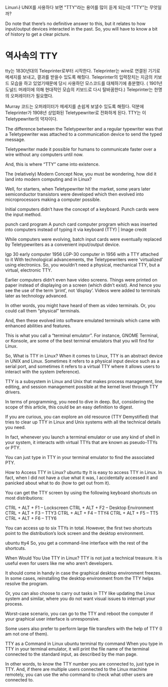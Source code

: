 Linux나 UNIX를 사용하다 보면 "TTY"라는 용어를 많이 듣게 되는데 "TTY"는 무엇일까?

Do note that there’s no definitive answer to this, but it relates to how input/output devices interacted in the past.
So, you will have to know a bit of history to get a clear picture.


# 역사속의 TTY
tty는 1830년대의 Teleprinter로부터 시작한다.
Teleprinter는 wire로 연결된 기기로 메세지를 보내고, 결과를 받을수 있도록 해줬다.
Teleprinter의 입력장치는 지금의 키보드 모습을 하고 있었기때문에 당시 사용하던 모스코드를 대체하기에 충분했다. ( 1901년 도널드 머레이에 의해 현대적인 모습의 키보드로 다시 탈바꿈한다.)
Teleprinter는 한명의 오퍼레이터가 필요했다.

Murray 코드는 오퍼레이터가 메세지를 손쉽게 보낼수 있도록 해줬다. 덕분에 Teleprinter가 1908년 상업화된 Teletypewriter로 전화하게 된다.
TTY는 이 Teletypewriter의 약자이다.


The difference between the Teletypewriter and a regular typewriter was that a Teletypewriter was attached to a communication device to send the typed message.

Teletypewriter made it possible for humans to communicate faster over a wire without any computers until now.

And, this is where “TTY” came into existence.

The (relatively) Modern Concept
Now, you must be wondering, how did it land into modern computing and in Linux?

Well, for starters, when Teletypewriter hit the market, some years later semiconductor transistors were developed which then evolved into microprocessors making a computer possible.

Initial computers didn’t have the concept of a keyboard. Punch cards were the input method.

punch card program
A punch card computer program which was inserted into computers instead of typing it via keyboard (TTY) | Image credit

While computers were evolving, batch input cards were eventually replaced by Teletypewriters as a convenient input/output device.

lgp 30 early computer 1956
LGP-30 computer in 1956 with a TTY attached to it
With technological advancements, the Teletypewriters were ‘virtualized’ using electronics. So, you wouldn’t need a physical, mechanical TTY, but a virtual, electronic TTY.

Earlier computers didn’t even have video screens. Things were printed on paper instead of displaying on a screen (which didn’t exist). And hence you see the use of the term ‘print’, not ‘display’. Videos were added to terminals later as technology advanced.

In other words, you might have heard of them as video terminals. Or, you could call them “physical” terminals.

And, then these evolved into software emulated terminals which came with enhanced abilities and features.

This is what you call a “terminal emulator”. For instance, GNOME Terminal, or Konsole, are some of the best terminal emulators that you will find for Linux.

So, What is TTY in Linux?
When it comes to Linux, TTY is an abstract device in UNIX and Linux. Sometimes it refers to a physical input device such as a serial port, and sometimes it refers to a virtual TTY where it allows users to interact with the system (reference).

TTY is a subsystem in Linux and Unix that makes process management, line editing, and session management possible at the kernel level through TTY drivers.

In terms of programming, you need to dive in deep. But, considering the scope of this article, this could be an easy definition to digest.

If you are curious, you can explore an old resource (TTY Demystified) that tries to clear up TTY in Linux and Unix systems with all the technical details you need.

In fact, whenever you launch a terminal emulator or use any kind of shell in your system, it interacts with virtual TTYs that are known as pseudo-TTYs or PTY.

You can just type in TTY in your terminal emulator to find the associated PTY.

How to Access TTY in Linux?
ubuntu tty
It is easy to access TTY in Linux. In fact, when I did not have a clue what it was, I accidentally accessed it and panicked about what to do (how to get out from it).

You can get the TTY screen by using the following keyboard shortcuts on most distributions:

CTRL + ALT + F1 – Lockscreen
CTRL + ALT + F2 – Desktop Environment
CTRL + ALT + F3 – TTY3
CTRL + ALT + F4 – TTY4
CTRL + ALT + F5 – TT5
CTRL + ALT + F6 – TTY6

You can access up to six TTYs in total. However, the first two shortcuts point to the distribution’s lock screen and the desktop environment.

ubuntu tty4
So, you get a command-line interface with the rest of the shortcuts.

When Would You Use TTY in Linux?
TTY is not just a technical treasure. It is useful even for users like me who aren’t developers.

It should come in handy in case the graphical desktop environment freezes. In some cases, reinstalling the desktop environment from the TTY helps resolve the program.

Or, you can also choose to carry out tasks in TTY like updating the Linux system and similar, where you do not want visual issues to interrupt your process.

Worst-case scenario, you can go to the TTY and reboot the computer if your graphical user interface is unresponsive.

Some users also prefer to perform large file transfers with the help of TTY (I am not one of them).

TTY as a Command in Linux
ubuntu terminal tty command
When you type in TTY in your terminal emulator, it will print the file name of the terminal connected to the standard input, as described by the man page.

In other words, to know the TTY number you are connected to, just type in TTY. And, if there are multiple users connected to the Linux machine remotely, you can use the who command to check what other users are connected to.
